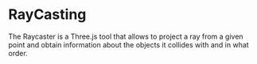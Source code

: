 # RayCasting
 The Raycaster is a Three.js tool that allows to project a ray from a given point and obtain information about the objects it collides with and in what order.

